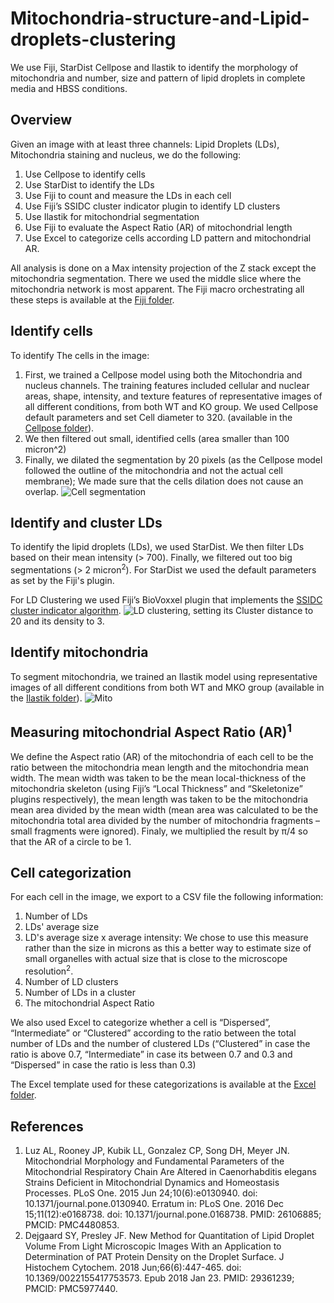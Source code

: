 # Mitochondria-structure-and-Lipid-droplets-clustering
We use Fiji, StarDist Cellpose and Ilastik to identify the morphology of mitochondria and number, size and pattern of lipid droplets in complete media and HBSS conditions. 
## Overview
Given an image with at least three channels: Lipid Droplets (LDs), Mitochondria staining and nucleus, we do the following:
1. Use Cellpose to identify cells
2. Use StarDist to identify the LDs
3. Use Fiji to count and measure the LDs in each cell
4. Use Fiji’s SSIDC cluster indicator plugin to identify LD clusters
5. Use Ilastik for mitochondrial segmentation
6. Use Fiji to evaluate the Aspect Ratio (AR) of mitochondrial length
7. Use Excel to categorize cells according LD pattern and mitochondrial AR.

All analysis is done on a Max intensity projection of the Z stack except the mitochondria segmentation. There we used the middle slice where the mitochondria network is most apparent.
The Fiji macro orchestrating all these steps is available at the [Fiji folder](../../tree/main/Fiji).
## Identify cells
To identify The cells in the image:
1. First, we trained a Cellpose model using both the Mitochondria and nucleus channels. The training features included cellular and nuclear areas, shape, intensity, and texture features of representative images of all different conditions, from both WT and KO group. We used Cellpose default parameters and set Cell diameter to 320. (available in the [Cellpose folder](../../tree/main/Cellpose)).
2. We then filtered out small, identified cells (area smaller than 100 micron^2)
3. Finally, we dilated the segmentation by 20 pixels (as the Cellpose model followed the outline of the mitochondria and not the actual cell membrane); We made sure that the cells dilation does not cause an overlap.
![Cell segmentation](https://github.com/WIS-MICC-CellObservatory/Mitochondria-structure-and-Lipid-droplets-clustering/assets/64706090/b14a8658-0810-4093-b68f-0dad955bd585)
## Identify and cluster LDs
To identify the lipid droplets (LDs), we used StarDist. We then filter LDs based on their mean intensity (> 700). Finally, we filtered out too big segmentations (> 2 micron<sup>2</sup>). For StarDist we used the default parameters as set by the Fiji's plugin. 

For LD Clustering we used Fiji’s BioVoxxel plugin that implements the [SSIDC cluster indicator algorithm](https://imagej.net/plugins/biovoxxel-toolbox#:~:text=changed%20in%20future.-,SSIDC%20Cluster%20Indicator,invariant%20density%20based%20clustering%20DBSCAN).
![LD clustering](https://github.com/WIS-MICC-CellObservatory/Mitochondria-structure-and-Lipid-droplets-clustering/assets/64706090/660f1375-b74d-4eea-ad77-3001f54c1b22), setting its Cluster distance to 20 and its density to 3.
## Identify mitochondria
To segment mitochondria, we trained an Ilastik model using representative images of all different conditions from both WT and MKO group (available in the [Ilastik folder](../../tree/main/Ilastik)).
![Mito](https://github.com/WIS-MICC-CellObservatory/Mitochondria-structure-and-Lipid-droplets-clustering/assets/64706090/f2441976-a410-4473-8be0-910907f3aaff)
## Measuring mitochondrial Aspect Ratio (AR)<sup>1</sup>
We define the Aspect ratio (AR) of the mitochondria of each cell to be the ratio between the mitochondria mean length and the mitochondria mean width. The mean width was taken to be the mean local-thickness of the mitochondria skeleton (using Fiji’s “Local Thickness” and “Skeletonize” plugins respectively), the mean length was taken to be the mitochondria mean area divided by the mean width (mean area was calculated to be the mitochondria total area divided by the number of mitochondria fragments – small fragments were ignored). Finaly, we multiplied the result by π/4 so that the AR of a circle to be 1.
## Cell categorization
For each cell in the image, we export to a CSV file the following information:
1. Number of LDs
2. LDs' average size
3. LD's average size x average intensity: We chose to use this measure rather than the size in microns as this a better way to estimate size of small organelles with actual size that is close to the microscope resolution<sup>2</sup>.
4. Number of LD clusters
5. Number of LDs in a cluster
7. The mitochondrial Aspect Ratio

We also used Excel to categorize whether a cell is “Dispersed”, “Intermediate” or “Clustered” according to the ratio between the total number of LDs and the number of clustered LDs (“Clustered” in case the ratio is above 0.7, “Intermediate” in case its between 0.7 and 0.3 and “Dispersed” in case the ratio is less than 0.3)

The Excel template used for these categorizations is available at the [Excel folder](../../tree/main/Excel).

## References
1. Luz AL, Rooney JP, Kubik LL, Gonzalez CP, Song DH, Meyer JN. Mitochondrial Morphology and Fundamental Parameters of the Mitochondrial Respiratory Chain Are Altered in Caenorhabditis elegans Strains Deficient in Mitochondrial Dynamics and Homeostasis Processes. PLoS One. 2015 Jun 24;10(6):e0130940. doi: 10.1371/journal.pone.0130940. Erratum in: PLoS One. 2016 Dec 15;11(12):e0168738. doi: 10.1371/journal.pone.0168738. PMID: 26106885; PMCID: PMC4480853.
2. Dejgaard SY, Presley JF. New Method for Quantitation of Lipid Droplet Volume From Light Microscopic Images With an Application to Determination of PAT Protein Density on the Droplet Surface. J Histochem Cytochem. 2018 Jun;66(6):447-465. doi: 10.1369/0022155417753573. Epub 2018 Jan 23. PMID: 29361239; PMCID: PMC5977440.

